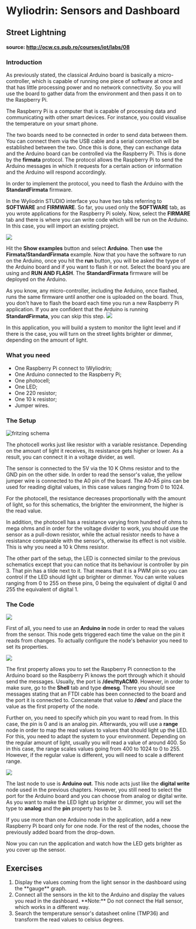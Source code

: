# Wyliodrin: Sensors and Dashboard

## Street Lightning
#### source:  http://ocw.cs.pub.ro/courses/iot/labs/08

### Introduction

<div class="level3">

As previously stated, the classical Arduino board is basically a micro-controller, which is capable of running one piece of software at once and that has little processing power and no network connectivity. So you will use the board to gather data from the environment and then pass it on to the Raspberry Pi.

The Raspberry Pi is a computer that is capable of processing data and communicating with other smart devices. For instance, you could visualise the temperature on your smart phone.

The two boards need to be connected in order to send data between them. You can connect them via the USB cable and a serial connection will be established between the two. Once this is done, they can exchange data and the Arduino board can be controlled via the Raspberry Pi. This is done by the **firmata** protocol. The protocol allows the Raspberry Pi to send the Arduino messages in which it requests for a certain action or information and the Arduino will respond accordingly.

In order to implement the protocol, you need to flash the Arduino with the **StandardFirmata** firmware.

In the Wyliodrin STUDIO interface you have two tabs referring to **SOFTWARE** and **FIRMWARE**. So far, you used only the **SOFTWARE** tab, as you wrote applications for the Raspberry Pi solely. Now, select the **FIRMARE** tab and there is where you can write code which will be run on the Arduino. In this case, you will import an existing project.

[![](/courses/_media/iot/labs/select-firmata.png?w=300&tok=4049a1)](/courses/_detail/iot/labs/select-firmata.png?id=iot%3Alabs%3A08 "iot:labs:select-firmata.png")

Hit the **Show examples** button and select **Arduino**. Then **use** the **Firmata/StandardFirmata** example. Now that you have the software to run on the Arduino, once you hit the **run** button, you will be asked the tyype of the Arduino board and if you want to flash it or not. Select the board you are using and **RUN AND FLASH**. The **StandardFirmata** firmware will be deployed on the Arduino.

As you know, any micro-controller, including the Arduino, once flashed, runs the same firmware until another one is uploaded on the board. Thus, you don't have to flash the board each time you run a new Raspberry Pi application. If you are confident that the Arduino is running **StandardFirmata**, you can skip this step. [![](/courses/_media/iot/labs/flash-arduino.png?w=300&tok=0f36de)](/courses/_detail/iot/labs/flash-arduino.png?id=iot%3Alabs%3A08 "iot:labs:flash-arduino.png")

</div>



<div class="level2">

In this application, you will build a system to monitor the light level and if there is the case, you will turn on the street lights brighter or dimmer, depending on the amount of light.

</div>

### What you need



*   <div class="li">One Raspberry Pi connect to \Wyliodrin;</div>

*   <div class="li">One Arduino connected to the Raspberry Pi;</div>

*   <div class="li">One photocell;</div>

*   <div class="li">One LED;</div>

*   <div class="li">One 220 <span class="MathJax_Preview" style="color: inherit; display: none;"></span><span tabindex="0" class="MathJax" id="MathJax-Element-1-Frame" role="presentation" style="position: relative;" data-mathml='<math xmlns="http://www.w3.org/1998/Math/MathML"><nobr aria-hidden="true"><span class="math" id="MathJax-Span-1" style="width: 0.92em; display: inline-block;"><span style="width: 0.73em; height: 0px; font-size: 126%; display: inline-block; position: relative;"><span style="left: 0em; top: -2.27em; position: absolute; clip: rect(1.38em, 1000.69em, 2.45em, -1000em);"><span class="mrow" id="MathJax-Span-2"><span class="mi" id="MathJax-Span-3" style="font-family: MathJax_Main;">Ω</span></span><span style="width: 0px; height: 2.27em; display: inline-block;"></span></span></span><span style="width: 0px; height: 1.04em; overflow: hidden; vertical-align: -0.07em; border-left-color: currentColor; border-left-width: 0px; border-left-style: solid; display: inline-block;"></span></span></nobr><span class="MJX_Assistive_MathML" role="presentation"><math xmlns="http://www.w3.org/1998/Math/MathML"><mi mathvariant="normal">Ω</mi></math></span><mi mathvariant="normal">&amp;#x03A9;</mi></math>'></span><script id="MathJax-Element-1" type="math/tex">\Omega</script> resistor;</div>

*   <div class="li">One 10 k<span class="MathJax_Preview" style="color: inherit; display: none;"></span><span tabindex="0" class="MathJax" id="MathJax-Element-2-Frame" role="presentation" style="position: relative;" data-mathml='<math xmlns="http://www.w3.org/1998/Math/MathML"><nobr aria-hidden="true"><span class="math" id="MathJax-Span-4" style="width: 0.92em; display: inline-block;"><span style="width: 0.73em; height: 0px; font-size: 126%; display: inline-block; position: relative;"><span style="left: 0em; top: -2.27em; position: absolute; clip: rect(1.38em, 1000.69em, 2.45em, -1000em);"><span class="mrow" id="MathJax-Span-5"><span class="mi" id="MathJax-Span-6" style="font-family: MathJax_Main;">Ω</span></span><span style="width: 0px; height: 2.27em; display: inline-block;"></span></span></span><span style="width: 0px; height: 1.04em; overflow: hidden; vertical-align: -0.07em; border-left-color: currentColor; border-left-width: 0px; border-left-style: solid; display: inline-block;"></span></span></nobr><span class="MJX_Assistive_MathML" role="presentation"><math xmlns="http://www.w3.org/1998/Math/MathML"><mi mathvariant="normal">Ω</mi></math></span><mi mathvariant="normal">&amp;#x03A9;</mi></math>'></span><script id="MathJax-Element-2" type="math/tex">\Omega</script> resistor;</div>

*   <div class="li">Jumper wires.</div>

</div>

### The Setup

<div class="level3">

![fritzing schema](./img/light_sensor_schematics.png)

The photocell works just like resistor with a variable resistance. Depending on the amount of light it receives, its resistance gets higher or lower. As a result, you can connect it in a voltage divider, as well.

The sensor is connected to the 5V via the 10 K Ohms resistor and to the GND pin on the other side. In order to read the sensor's value, the yellow jumper wire is connected to the A0 pin of the board. The A0-A5 pins can be used for reading digital values, in this case values ranging from 0 to 1024\.

For the photocell, the resistance decreases proportionally with the amount of light, so for this schematics, the brighter the environment, the higher is the read value.

In addition, the photocell has a resistance varying from hundred of ohms to mega ohms and in order for the voltage divider to work, you should use the sensor as a pull-down resistor, while the actual resistor needs to have a resistance comparable with the sensor's, otherwise its effect is not visible. This is why you need a 10 k Ohms resistor.

The other part of the setup, the LED is connected similar to the previous schematics except that you can notice that its behaviour is controller by pin 3\. That pin has a tilde next to it. That means that it is a PWM pin so you can control if the LED should light up brighter or dimmer. You can write values ranging from 0 to 255 on these pins, 0 being the equivalent of digital 0 and 255 the equivalent of digital 1\.

</div>

### The Code

<div class="level3">

[![](/courses/_media/iot/labs/street_lights_code.png?w=400&tok=6b4d67)](/courses/_detail/iot/labs/street_lights_code.png?id=iot%3Alabs%3A08 "iot:labs:street_lights_code.png")

First of all, you need to use an **Arduino in** node in order to read the values from the sensor. This node gets triggered each time the value on the pin it reads from changes. To actually configure the node's behavior you need to set its properties.

[![](/courses/_media/iot/labs/arduino_in_properties.png?w=400&tok=efa9fc)](/courses/_detail/iot/labs/arduino_in_properties.png?id=iot%3Alabs%3A08 "iot:labs:arduino_in_properties.png")

The first property allows you to set the Raspberry Pi connection to the Arduino board so the Raspberry Pi knows the port through which it should send the messages. Usually, the port is **/dev/ttyACM0**. However, in order to make sure, go to the **Shell** tab and type **dmesg**. There you should see messages stating that an FTDI cable has been connected to the board and the port it is connected to. Concatenate that value to **/dev/** and place the value as the first property of the node.

Further on, you need to specify which pin you want to read from. In this case, the pin is 0 and is an analog pin. Afterwards, you will use a **range** node in order to map the read values to values that should light up the LED. For this, you need to adapt the system to your environment. Depending on the regular amount of light, usually you will read a value of around 400\. So in this case, the range scales values going from 400 to 1024 to 0 to 255\. However, if the regular value is different, you will need to scale a different range.

[![](/courses/_media/iot/labs/range-light.png?w=400&tok=757879)](/courses/_detail/iot/labs/range-light.png?id=iot%3Alabs%3A08 "iot:labs:range-light.png")

The last node to use is **Arduino out**. This node acts just like the **digital write** node used in the previous chapters. However, you still need to select the port for the Arduino board and you can choose from analog or digital write. As you want to make the LED light up brighter or dimmer, you will set the type to **analog** and the **pin** property has to be 3\.

<div class="noteclassic">If you use more than one Arduino node in the application, add a new Raspberry Pi board only for one node. For the rest of the nodes, choose the previously added board from the drop-down.</div>

Now you can run the application and watch how the LED gets brighter as you cover up the sensor.

</div>

## Exercises

<div class="level2">

1.  <div class="li">Display the values coming from the light sensor in the dashboard using the **gauge** graph.</div>

2.  <div class="li">Connect all the sensors in the kit to the Arduino and display the values you read in the dashboard. **Note:** Do not connect the Hall sensor, which works in a different way.</div>

3.  <div class="li">Search the temperature sensor's datasheet online (TMP36) and transform the read values to celsius degrees.</div>

</div>
